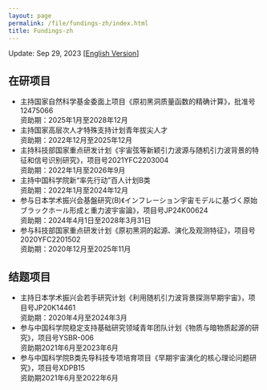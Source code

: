 ```yaml
---
layout: page
permalink: /file/fundings-zh/index.html
title: Fundings-zh
---
```


Update: Sep 29, 2023    [[English Version](https://stonepi.github.io/fundings/)]

## 在研项目

- 主持国家自然科学基金委面上项目《原初黑洞质量函数的精确计算》，批准号12475066<br>资助期：2025年1月至2028年12月
- 主持国家高层次人才特殊支持计划青年拔尖人才<br>资助期：2022年12月至2025年12月
- 主持科技部国家重点研发计划《宇宙弦等新颖引力波源与随机引力波背景的特征和信号识别研究》，项目号2021YFC2203004<br>资助期：2022年1月至2026年9月
- 主持中国科学院新“率先行动”百人计划B类<br>资助期：2022年1月至2024年12月
- 参与日本学术振兴会基盤研究(B)《インフレーション宇宙モデルに基づく原始ブラックホール形成と重力波宇宙論》，项目号JP24K00624<br>资助期：2024年4月1日至2028年3月31日
- 参与科技部国家重点研发计划《原初黑洞的起源、演化及观测特征》，项目号2020YFC2201502<br>资助期：2020年12月至2025年11月

## 结题项目

- 主持日本学术振兴会若手研究计划《利用随机引力波背景探测早期宇宙》，项目号JP20K14461<br>资助期：2020年4月至2024年3月
- 参与中国科学院稳定支持基础研究领域青年团队计划《物质与暗物质起源的研究》，项目号YSBR-006<br>资助期2021年6月至2023年6月
- 参与中国科学院B类先导科技专项培育项目《早期宇宙演化的核心理论问题研究》，项目号XDPB15<br>资助期2021年6月至2022年6月
